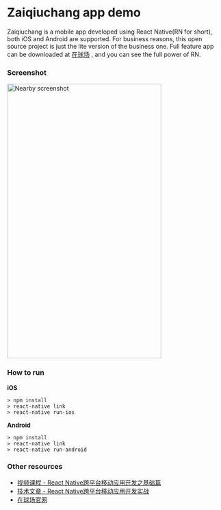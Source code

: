 # Zaiqiuchang app demo

Zaiqiuchang is a mobile app developed using React Native(RN for short), both iOS and Android are supported. For business reasons, this open source project is just the lite version of the business one. Full feature app can be downloaded at [在球场](https://www.zaiqiuchang.com) , and you can see the full power of RN.

### Screenshot
<img alt="Nearby screenshot" src="https://zqc.oss-cn-shanghai.aliyuncs.com/screenshot/ios/screenshot-nearby-720.jpg" width="360" height="640" />

### How to run

**iOS**
```
> npm install
> react-native link
> react-native run-ios
```

**Android**
```
> npm install
> react-native link
> react-native run-android
```

### Other resources

* [视频课程 - React Native跨平台移动应用开发之基础篇](http://study.163.com/course/courseMain.htm?courseId=1003433016)
* [技术文章 - React Native跨平台移动应用开发实战](https://jaggerwang.net/react-native-cross-platform-mobile-app-develop-intro/)
* [在球场官网](https://www.zaiqiuchang.com)
